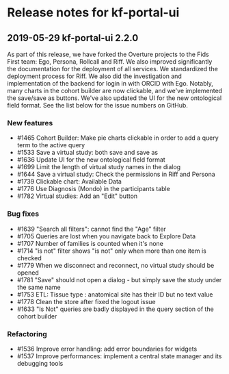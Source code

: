 # Release notes for kf-portal-ui

## 2019-05-29 kf-portal-ui 2.2.0

As part of this release, we have forked the Overture projects to the Fids First team: Ego, Persona, Rollcall and Riff.
We also improved significantly the documentation for the deployment of all services. We standardized the deployment
process for Riff. We also did the investigation and implementation of the backend for login in with ORCID with Ego.
Notably, many charts in the cohort builder are now clickable, and we've implemented the save/save as buttons.
We've also updated the UI for the new ontological field format.
See the list below for the issue numbers on GitHub.

### New features
- #1465 Cohort Builder: Make pie charts clickable in order to add a query term to the active query
- #1533 Save a virtual study: both save and save as
- #1636 Update UI for the new ontological field format
- #1699 Limit the length of virtual study names in the dialog
- #1644 Save a virtual study: Check the permissions in Riff and Persona
- #1739 Clickable chart: Available Data
- #1776 Use Diagnosis (Mondo) in the participants table
- #1782 Virtual studies: Add an "Edit" button

### Bug fixes
- #1639 "Search all filters": cannot find the "Age" filter
- #1705 Queries are lost when you navigate back to Explore Data
- #1707 Number of families is counted when it's none
- #1714 "is not" filter shows "is not" only when more than one item is checked
- #1779 When we disconnect and reconnect, no virtual study should be opened
- #1781 "Save" should not open a dialog - but simply save the study under the same name
- #1753 ETL: Tissue type : anatomical site has their ID but no text value
- #1778 Clean the store after fixed the logout issue
- #1633 "Is Not" queries are badly displayed in the query section of the cohort builder

### Refactoring
- #1536 Improve error handling: add error boundaries for widgets
- #1537 Improve performances: implement a central state manager and its debugging tools

